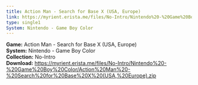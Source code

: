 ```yaml
---
title: Action Man - Search for Base X (USA, Europe)
link: https://myrient.erista.me/files/No-Intro/Nintendo%20-%20Game%20Boy%20Color/Action%20Man%20-%20Search%20for%20Base%20X%20(USA,%20Europe).zip
type: single1
System: Nintendo - Game Boy Color
---
```

<b>Game:</b> Action Man - Search for Base X (USA, Europe)<br>
<b>System:</b> Nintendo - Game Boy Color<br>
<b>Collection:</b> No-Intro<br>
<b>Download:</b> https://myrient.erista.me/files/No-Intro/Nintendo%20-%20Game%20Boy%20Color/Action%20Man%20-%20Search%20for%20Base%20X%20(USA,%20Europe).zip